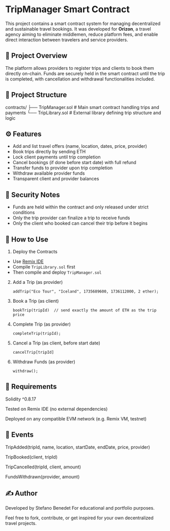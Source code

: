 # TripManager Smart Contract

This project contains a smart contract system for managing decentralized and sustainable travel bookings. It was developed for **Orizon**, a travel agency aiming to eliminate middlemen, reduce platform fees, and enable direct interaction between travelers and service providers.

## 🧠 Project Overview

The platform allows providers to register trips and clients to book them directly on-chain. Funds are securely held in the smart contract until the trip is completed, with cancellation and withdrawal functionalities included.

## 📁 Project Structure

contracts/
├── TripManager.sol # Main smart contract handling trips and payments
└── TripLibrary.sol # External library defining trip structure and logic


## ⚙️ Features

- Add and list travel offers (name, location, dates, price, provider)
- Book trips directly by sending ETH
- Lock client payments until trip completion
- Cancel bookings (if done before start date) with full refund
- Transfer funds to provider upon trip completion
- Withdraw available provider funds
- Transparent client and provider balances

## 🔐 Security Notes

- Funds are held within the contract and only released under strict conditions
- Only the trip provider can finalize a trip to receive funds
- Only the client who booked can cancel their trip before it begins

## 🧪 How to Use

1. Deploy the Contracts

- Use [Remix IDE](https://remix.ethereum.org/)
- Compile `TripLibrary.sol` first
- Then compile and deploy `TripManager.sol`

2. Add a Trip (as provider)

   ```solidity
   addTrip("Eco Tour", "Iceland", 1735689600, 1736112000, 2 ether);

3. Book a Trip (as client)

   ```solidity
   bookTrip(tripId)  // send exactly the amount of ETH as the trip price

4. Complete Trip (as provider)

   ```solidity
   completeTrip(tripId);

5. Cancel a Trip (as client, before start date)

   ```solidity
   cancelTrip[tripId]

7. Withdraw Funds (as provider)

   ```solidity
   withdraw();

## 📜 Requirements
Solidity ^0.8.17

Tested on Remix IDE (no external dependencies)

Deployed on any compatible EVM network (e.g. Remix VM, testnet)

## 📣 Events
TripAdded(tripId, name, location, startDate, endDate, price, provider)

TripBooked(client, tripId)

TripCancelled(tripId, client, amount)

FundsWithdrawn(provider, amount)

## ✍️ Author
Developed by Stefano Benedet
For educational and portfolio purposes.

Feel free to fork, contribute, or get inspired for your own decentralized travel projects.

